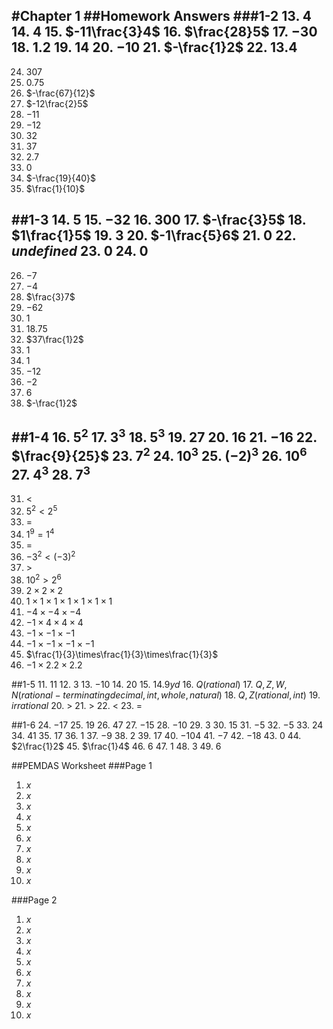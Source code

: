 #Chapter 1
##Homework Answers
###1-2
13. $4$
14. $4$
15. $-11\frac{3}4$
16. $\frac{28}5$
17. $-30$
18. $1.2$
19. $14$
20. $-10$
21. $-\frac{1}2$
22. $13.4$
---
24. $307$
25. $0.75$
26. $-\frac{67}{12}$
27. $-12\frac{2}5$
28. $-11$
29. $-12$
30. $32$
31. $37$
32. $2.7$
33. $0$
34. $-\frac{19}{40}$
35. $\frac{1}{10}$

##1-3
14. $5$
15. $-32$
16. $300$
17. $-\frac{3}5$
18. $1\frac{1}5$
19. $3$
20. $-1\frac{5}6$
21. $0$
22. $undefined$
23. $0$
24. $0$
---
26. $-7$
27. $-4$
28. $\frac{3}7$
29. $-62$
30. $1$
31. $18.75$
32. $37\frac{1}2$
33. $1$
34. $1$
35. $-12$
36. $-2$
37. $6$
38. $-\frac{1}2$

##1-4
16. $5^2$
17. $3^3$
18. $5^3$
19. $27$
20. $16$
21. $-16$
22. $\frac{9}{25}$
23. $7^2$
24. $10^3$
25. $(-2)^3$
26. $10^6$
27. $4^3$
28. $7^3$
---
31. $<$
32. $5^2 < 2^5$
33. $=$
34. $1^9 = 1^4$
35. $=$
36. $-3^2 < (-3)^2$
37. $>$
38. $10^2 > 2^6$
39. $2\times2\times2$
40. $1\times1\times1\times1\times1\times1\times1$
41. $-4\times-4\times-4$
42. $-1\times4\times4\times4$
43. $-1\times-1\times-1$
44. $-1\times-1\times-1\times-1$
45. $\frac{1}{3}\times\frac{1}{3}\times\frac{1}{3}$
46. $-1\times2.2\times2.2$

##1-5
11. $11$
12. $3$
13. $-10$
14. $20$
15. $14.9 yd$
16. $Q (rational)$
17. $Q, Z, W, N (rational - terminating decimal, int, whole, natural)$
18. $Q, Z (rational, int)$
19. $irrational$
20. $>$
21. $>$
22. $<$
23. $=$

##1-6
24. $-17$
25. $19$
26. $47$
27. $-15$
28. $-10$
29. $3$
30. $15$
31. $-5$
32. $-5$
33. $24$
34. $41$
35. $17$
36. $1$
37. $-9$
38. $2$
39. $17$
40. $-104$
41. $-7$
42. $-18$
43. $0$
44. $2\frac{1}2$
45. $\frac{1}4$
46. $6$
47. $1$
48. $3$
49. $6$

##PEMDAS Worksheet
###Page 1
1. $x$
2. $x$
3. $x$
4. $x$
5. $x$
6. $x$
7. $x$
8. $x$
9. $x$
10. $x$

###Page 2
1. $x$
2. $x$
3. $x$
4. $x$
5. $x$
6. $x$
7. $x$
8. $x$
9. $x$
10. $x$

